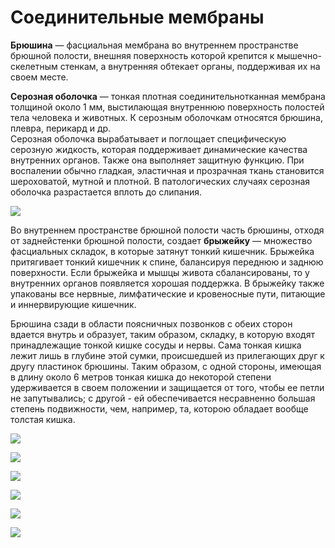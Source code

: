 # Соединительные мембраны

**Брюшина** — фасциальная мембрана во внутреннем пространстве брюшной
полости, внешняя поверхность которой крепится к мышечно-скелетным
стенкам, а внутренняя обтекает органы, поддерживая их на своем месте.

**Серозная оболочка** — тонкая плотная соединительнотканная мембрана толщиной около 1 мм, выстилающая внутреннюю поверхность полостей тела человека и животных. К серозным оболочкам относятся брюшина, плевра, перикард и др.  
Серозная оболочка вырабатывает и поглощает специфическую серозную жидкость, которая поддерживает динамические качества внутренних органов. Также она выполняет защитную функцию. При воспалении обычно гладкая, эластичная и прозрачная ткань становится шероховатой, мутной и плотной. В патологических случаях серозная оболочка разрастается вплоть до слипания.

![](images/membranes/Gray1040.png)

Во внутреннем пространстве брюшной полости часть брюшины, отходя от
заднейстенки брюшной полости, создает **брыжейку** — множество фасциальных
складок, в которые затянут тонкий кишечник. Брыжейка притягивает тонкий
кишечник к спине, балансируя переднюю и заднюю поверхности. Если
брыжейка и мышцы живота сбалансированы, то у внутренних органов
появляется хорошая поддержка. В брыжейку также упакованы все нервные,
лимфатические и кровеносные пути, питающие и иннервирующие кишечник.

Брюшина сзади в области поясничных позвонков с обеих сторон вдается внутрь и образует, таким образом, складку, в которую входят принадлежащие тонкой кишке сосуды и нервы. Сама тонкая кишка лежит лишь в глубине этой сумки, происшедшей из прилегающих друг к другу пластинок брюшины. Таким образом, с одной стороны, имеющая в длину около 6 метров тонкая кишка до некоторой степени удерживается в своем положении и защищается от того, чтобы ее петли не запутывались; с другой - ей обеспечивается несравненно большая степень подвижности, чем, например, та, которою обладает вообще толстая кишка.

![](images/membranes/perit1.jpg)

![](images/membranes/perit2.jpg)

![](images/membranes/67_7.jpg)

![](images/membranes/67_11.jpg)

![](images/membranes/000042.jpg)

![](images/membranes/67_3.jpg)
